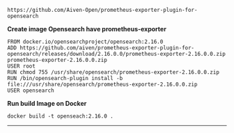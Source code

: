 `https://github.com/Aiven-Open/prometheus-exporter-plugin-for-opensearch`

**Create image Opensearch have prometheus-exporter**
```
FROM docker.io/opensearchproject/opensearch:2.16.0
ADD https://github.com/aiven/prometheus-exporter-plugin-for-opensearch/releases/download/2.16.0.0/prometheus-exporter-2.16.0.0.zip prometheus-exporter-2.16.0.0.zip 
USER root
RUN chmod 755 /usr/share/opensearch/prometheus-exporter-2.16.0.0.zip
RUN /bin/opensearch-plugin install -b file:///usr/share/opensearch/prometheus-exporter-2.16.0.0.zip
USER opensearch
```
**Run build Image on Docker**
```
docker build -t openseach:2.16.0 .
```
--------------------------------------------

